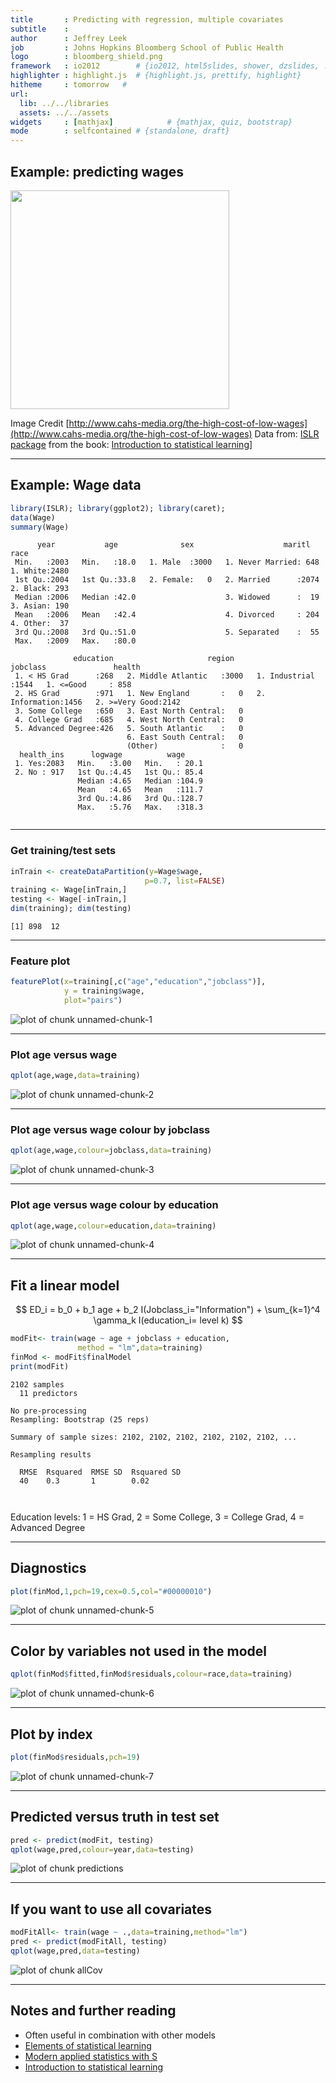 ```yaml
---
title       : Predicting with regression, multiple covariates
subtitle    : 
author      : Jeffrey Leek
job         : Johns Hopkins Bloomberg School of Public Health
logo        : bloomberg_shield.png
framework   : io2012        # {io2012, html5slides, shower, dzslides, ...}
highlighter : highlight.js  # {highlight.js, prettify, highlight}
hitheme     : tomorrow   # 
url:
  lib: ../../libraries
  assets: ../../assets
widgets     : [mathjax]            # {mathjax, quiz, bootstrap}
mode        : selfcontained # {standalone, draft}
---
```







## Example: predicting wages

<img class=center src=../../assets/img/08_PredictionAndMachineLearning/wages.jpg height=350>

Image Credit [http://www.cahs-media.org/the-high-cost-of-low-wages](http://www.cahs-media.org/the-high-cost-of-low-wages)
Data from: [ISLR package](http://cran.r-project.org/web/packages/ISLR) from the book: [Introduction to statistical learning](http://www-bcf.usc.edu/~gareth/ISL/)]  



---

## Example: Wage data


```r
library(ISLR); library(ggplot2); library(caret);
data(Wage)
summary(Wage)
```

```
      year           age              sex                    maritl           race     
 Min.   :2003   Min.   :18.0   1. Male  :3000   1. Never Married: 648   1. White:2480  
 1st Qu.:2004   1st Qu.:33.8   2. Female:   0   2. Married      :2074   2. Black: 293  
 Median :2006   Median :42.0                    3. Widowed      :  19   3. Asian: 190  
 Mean   :2006   Mean   :42.4                    4. Divorced     : 204   4. Other:  37  
 3rd Qu.:2008   3rd Qu.:51.0                    5. Separated    :  55                  
 Max.   :2009   Max.   :80.0                                                           
                                                                                       
              education                     region               jobclass               health    
 1. < HS Grad      :268   2. Middle Atlantic   :3000   1. Industrial :1544   1. <=Good     : 858  
 2. HS Grad        :971   1. New England       :   0   2. Information:1456   2. >=Very Good:2142  
 3. Some College   :650   3. East North Central:   0                                              
 4. College Grad   :685   4. West North Central:   0                                              
 5. Advanced Degree:426   5. South Atlantic    :   0                                              
                          6. East South Central:   0                                              
                          (Other)              :   0                                              
  health_ins      logwage          wage      
 1. Yes:2083   Min.   :3.00   Min.   : 20.1  
 2. No : 917   1st Qu.:4.45   1st Qu.: 85.4  
               Median :4.65   Median :104.9  
               Mean   :4.65   Mean   :111.7  
               3rd Qu.:4.86   3rd Qu.:128.7  
               Max.   :5.76   Max.   :318.3  
                                             
```




---

### Get training/test sets


```r
inTrain <- createDataPartition(y=Wage$wage,
                              p=0.7, list=FALSE)
training <- Wage[inTrain,]
testing <- Wage[-inTrain,]
dim(training); dim(testing)
```

```
[1] 898  12
```




---

### Feature plot


```r
featurePlot(x=training[,c("age","education","jobclass")],
            y = training$wage,
            plot="pairs")
```

<div class="rimage center"><img src="fig/unnamed-chunk-1.png" title="plot of chunk unnamed-chunk-1" alt="plot of chunk unnamed-chunk-1" class="plot" /></div>



---

### Plot age versus wage



```r
qplot(age,wage,data=training)
```

<div class="rimage center"><img src="fig/unnamed-chunk-2.png" title="plot of chunk unnamed-chunk-2" alt="plot of chunk unnamed-chunk-2" class="plot" /></div>



---

### Plot age versus wage colour by jobclass



```r
qplot(age,wage,colour=jobclass,data=training)
```

<div class="rimage center"><img src="fig/unnamed-chunk-3.png" title="plot of chunk unnamed-chunk-3" alt="plot of chunk unnamed-chunk-3" class="plot" /></div>



---

### Plot age versus wage colour by education



```r
qplot(age,wage,colour=education,data=training)
```

<div class="rimage center"><img src="fig/unnamed-chunk-4.png" title="plot of chunk unnamed-chunk-4" alt="plot of chunk unnamed-chunk-4" class="plot" /></div>


---

## Fit a linear model 

$$ ED_i = b_0 + b_1 age + b_2 I(Jobclass_i="Information") + \sum_{k=1}^4 \gamma_k I(education_i= level k) $$


```r
modFit<- train(wage ~ age + jobclass + education,
               method = "lm",data=training)
finMod <- modFit$finalModel
print(modFit)
```

```
2102 samples
  11 predictors

No pre-processing
Resampling: Bootstrap (25 reps) 

Summary of sample sizes: 2102, 2102, 2102, 2102, 2102, 2102, ... 

Resampling results

  RMSE  Rsquared  RMSE SD  Rsquared SD
  40    0.3       1        0.02       

 
```


Education levels: 1 = HS Grad, 2 = Some College, 3 = College Grad, 4 = Advanced Degree

---

## Diagnostics


```r
plot(finMod,1,pch=19,cex=0.5,col="#00000010")
```

<div class="rimage center"><img src="fig/unnamed-chunk-5.png" title="plot of chunk unnamed-chunk-5" alt="plot of chunk unnamed-chunk-5" class="plot" /></div>



---

## Color by variables not used in the model 


```r
qplot(finMod$fitted,finMod$residuals,colour=race,data=training)
```

<div class="rimage center"><img src="fig/unnamed-chunk-6.png" title="plot of chunk unnamed-chunk-6" alt="plot of chunk unnamed-chunk-6" class="plot" /></div>


---

## Plot by index


```r
plot(finMod$residuals,pch=19)
```

<div class="rimage center"><img src="fig/unnamed-chunk-7.png" title="plot of chunk unnamed-chunk-7" alt="plot of chunk unnamed-chunk-7" class="plot" /></div>



---

## Predicted versus truth in test set


```r
pred <- predict(modFit, testing)
qplot(wage,pred,colour=year,data=testing)
```

<div class="rimage center"><img src="fig/predictions.png" title="plot of chunk predictions" alt="plot of chunk predictions" class="plot" /></div>


---

## If you want to use all covariates


```r
modFitAll<- train(wage ~ .,data=training,method="lm")
pred <- predict(modFitAll, testing)
qplot(wage,pred,data=testing)
```

<div class="rimage center"><img src="fig/allCov.png" title="plot of chunk allCov" alt="plot of chunk allCov" class="plot" /></div>



---

## Notes and further reading

* Often useful in combination with other models 
* [Elements of statistical learning](http://www-stat.stanford.edu/~tibs/ElemStatLearn/)
* [Modern applied statistics with S](http://www.amazon.com/Modern-Applied-Statistics-W-N-Venables/dp/0387954570)
* [Introduction to statistical learning](http://www-bcf.usc.edu/~gareth/ISL/)
